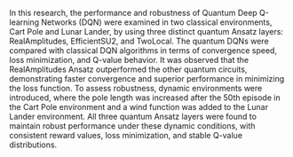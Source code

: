 In this research, the performance and robustness of Quantum Deep Q-learning Networks (DQN) were examined in two classical environments, Cart Pole and Lunar Lander, 
by using three distinct quantum Ansatz layers: RealAmplitudes, EfficientSU2, and TwoLocal. 
The quantum DQNs were compared with classical DQN algorithms in terms of convergence speed, loss minimization, and Q-value behavior. 
It was observed that the RealAmplitudes Ansatz outperformed the other quantum circuits, demonstrating faster convergence and superior performance in minimizing the loss function. 
To assess robustness, dynamic environments were introduced, where the pole length was increased after the 50th episode in the Cart Pole environment and a wind function was added to 
the Lunar Lander environment. 
All three quantum Ansatz layers were found to maintain robust performance under these dynamic conditions, with consistent reward values, loss minimization, and stable Q-value distributions.
